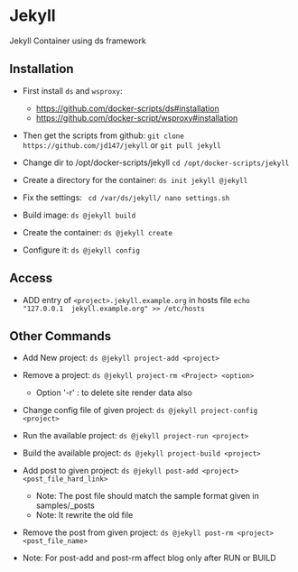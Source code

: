 Jekyll
======
Jekyll Container using ds framework


## Installation 
	
  - First install `ds` and `wsproxy`: 
	+ https://github.com/docker-scripts/ds#installation 
	+ https://github.com/docker-script/wsproxy#installation

  - Then get the scripts from github: `git clone https://github.com/jd147/jekyll` or `git pull jekyll`

  - Change dir to /opt/docker-scripts/jekyll `cd /opt/docker-scripts/jekyll`

  - Create a directory for the container: `ds init jekyll @jekyll`

  - Fix the settings:
	  ` cd /var/ds/jekyll/
	    nano settings.sh`

  - Build image: `ds @jekyll build` 

  - Create the container: `ds @jekyll create` 

  - Configure it: `ds @jekyll config`

  

## Access
  - ADD entry of `<project>.jekyll.example.org` in hosts file `echo "127.0.0.1 	jekyll.example.org" >> /etc/hosts`

## Other Commands

  - Add New project: `ds @jekyll project-add <project>`

  - Remove a project: `ds @jekyll project-rm <Project> <option>`
	+ Option '-r' :  to delete site render data also

  - Change config file of given project: `ds @jekyll project-config <project>` 

  - Run the available project: `ds @jekyll project-run <project>`

  - Build the available project: `ds @jekyll project-build <project>`

  - Add post to given project: `ds @jekyll post-add <project> <post_file_hard_link>`
	+ Note: The post file should match the sample format given in samples/_posts
	+ Note: It rewrite the old file 

  - Remove the post from given project: `ds @jekyll post-rm <project> <post_file_name>` 
     	
  - Note: For post-add and post-rm affect blog only after RUN or BUILD 
         


         
